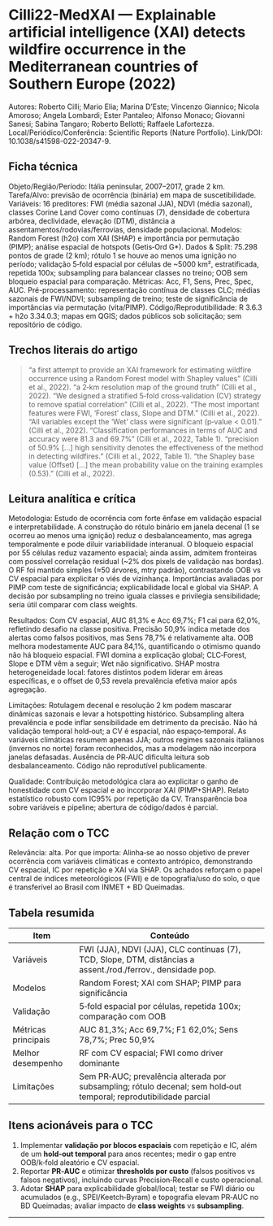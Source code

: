 # Cilli22-MedXAI — Explainable artificial intelligence (XAI) detects wildfire occurrence in the Mediterranean countries of Southern Europe (2022)

Autores: Roberto Cilli; Mario Elia; Marina D’Este; Vincenzo Giannico; Nicola Amoroso; Angela Lombardi; Ester Pantaleo; Alfonso Monaco; Giovanni Sanesi; Sabina Tangaro; Roberto Bellotti; Raffaele Lafortezza. Local/Periódico/Conferência: Scientific Reports (Nature Portfolio). Link/DOI: 10.1038/s41598-022-20347-9.

## Ficha técnica

Objeto/Região/Período: Itália peninsular, 2007–2017, grade 2 km.
Tarefa/Alvo: previsão de ocorrência (binária) em mapa de suscetibilidade.
Variáveis: 16 preditores: FWI (média sazonal JJA), NDVI (média sazonal), classes Corine Land Cover como contínuas (7), densidade de cobertura arbórea, declividade, elevação (DTM), distância a assentamentos/rodovias/ferrovias, densidade populacional.
Modelos: Random Forest (h2o) com XAI (SHAP) e importância por permutação (PIMP); análise espacial de hotspots (Getis‑Ord G*).
Dados & Split: 75.298 pontos de grade (2 km); rótulo 1 se houve ao menos uma ignição no período; validação 5‑fold espacial por células de ~5000 km², estratificada, repetida 100x; subsampling para balancear classes no treino; OOB sem bloqueio espacial para comparação.
Métricas: Acc, F1, Sens, Prec, Spec, AUC.
Pré-processamento: representação contínua de classes CLC; médias sazonais de FWI/NDVI; subsampling de treino; teste de significância de importâncias via permutação (vita/PIMP).
Código/Reprodutibilidade: R 3.6.3 + h2o 3.34.0.3; mapas em QGIS; dados públicos sob solicitação; sem repositório de código.

## Trechos literais do artigo

> “a first attempt to provide an XAI framework for estimating wildfire occurrence using a Random Forest model with Shapley values” (Cilli et al., 2022).
> “a 2‑km resolution map of the ground truth” (Cilli et al., 2022).
> “We designed a stratified 5‑fold cross‑validation (CV) strategy to remove spatial correlation” (Cilli et al., 2022).
> “The most important features were FWI, ‘Forest’ class, Slope and DTM.” (Cilli et al., 2022).
> “All variables except the ‘Wet’ class were significant (p‑value < 0.01).” (Cilli et al., 2022).
> “Classification performances in terms of AUC and accuracy were 81.3 and 69.7%” (Cilli et al., 2022, Table 1).
> “precision of 50.9% […] high sensitivity denotes the effectiveness of the method in detecting wildfires.” (Cilli et al., 2022, Table 1).
> “the Shapley base value (Offset) […] the mean probability value on the training examples (0.53).” (Cilli et al., 2022).

## Leitura analítica e crítica

Metodologia: Estudo de ocorrência com forte ênfase em validação espacial e interpretabilidade. A construção do rótulo binário em janela decenal (1 se ocorreu ao menos uma ignição) reduz o desbalanceamento, mas agrega temporalmente e pode diluir variabilidade interanual. O bloqueio espacial por 55 células reduz vazamento espacial; ainda assim, admitem fronteiras com possível correlação residual (~2% dos pixels de validação nas bordas). O RF foi mantido simples (≈50 árvores, mtry padrão), contrastando OOB vs CV espacial para explicitar o viés de vizinhança. Importâncias avaliadas por PIMP com teste de significância; explicabilidade local e global via SHAP. A decisão por subsampling no treino iguala classes e privilegia sensibilidade; seria útil comparar com class weights.

Resultados: Com CV espacial, AUC 81,3% e Acc 69,7%; F1 cai para 62,0%, refletindo desafio na classe positiva. Precisão 50,9% indica metade dos alertas como falsos positivos, mas Sens 78,7% é relativamente alta. OOB melhora modestamente AUC para 84,1%, quantificando o otimismo quando não há bloqueio espacial. FWI domina a explicação global; CLC‑Forest, Slope e DTM vêm a seguir; Wet não significativo. SHAP mostra heterogeneidade local: fatores distintos podem liderar em áreas específicas, e o offset de 0,53 revela prevalência efetiva maior após agregação.

Limitações: Rotulagem decenal e resolução 2 km podem mascarar dinâmicas sazonais e levar a hotspotting histórico. Subsampling altera prevalência e pode inflar sensibilidade em detrimento da precisão. Não há validação temporal hold‑out; a CV é espacial, não espaço‑temporal. As variáveis climáticas resumem apenas JJA; outros regimes sazonais italianos (invernos no norte) foram reconhecidos, mas a modelagem não incorpora janelas defasadas. Ausência de PR‑AUC dificulta leitura sob desbalanceamento. Código não reprodutível publicamente.

Qualidade: Contribuição metodológica clara ao explicitar o ganho de honestidade com CV espacial e ao incorporar XAI (PIMP+SHAP). Relato estatístico robusto com IC95% por repetição da CV. Transparência boa sobre variáveis e pipeline; abertura de código/dados é parcial.

## Relação com o TCC

Relevância: alta.
Por que importa: Alinha‑se ao nosso objetivo de prever ocorrência com variáveis climáticas e contexto antrópico, demonstrando CV espacial, IC por repetição e XAI via SHAP. Os achados reforçam o papel central de índices meteorológicos (FWI) e de topografia/uso do solo, o que é transferível ao Brasil com INMET + BD Queimadas.

## Tabela resumida

| Item                | Conteúdo                                                                                                           |
| ------------------- | ------------------------------------------------------------------------------------------------------------------ |
| Variáveis           | FWI (JJA), NDVI (JJA), CLC contínuas (7), TCD, Slope, DTM, distâncias a assent./rod./ferrov., densidade pop.       |
| Modelos             | Random Forest; XAI com SHAP; PIMP para significância                                                               |
| Validação           | 5‑fold espacial por células, repetida 100x; comparação com OOB                                                     |
| Métricas principais | AUC 81,3%; Acc 69,7%; F1 62,0%; Sens 78,7%; Prec 50,9%                                                             |
| Melhor desempenho   | RF com CV espacial; FWI como driver dominante                                                                      |
| Limitações          | Sem PR‑AUC; prevalência alterada por subsampling; rótulo decenal; sem hold‑out temporal; reprodutibilidade parcial |

## Itens acionáveis para o TCC

1. Implementar **validação por blocos espaciais** com repetição e IC, além de um **hold‑out temporal** para anos recentes; medir o gap entre OOB/k‑fold aleatório e CV espacial.
2. Reportar **PR‑AUC** e otimizar **thresholds por custo** (falsos positivos vs falsos negativos), incluindo curvas Precision‑Recall e custo operacional.
3. Adotar **SHAP** para explicabilidade global/local; testar se FWI diário ou acumulados (e.g., SPEI/Keetch‑Byram) e topografia elevam PR‑AUC no BD Queimadas; avaliar impacto de **class weights** vs **subsampling**.

---
